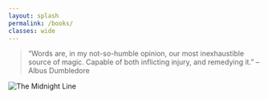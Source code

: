 ```yaml
---
layout: splash
permalink: /books/
classes: wide
---
```

<blockquote> “Words are, in my not-so-humble opinion, our most inexhaustible source of magic. Capable of both inflicting injury, and remedying it.” – Albus Dumbledore </blockquote>

<div class="box">
  <div class="img">
  <img src="https://www.jackreacher.com/wp-content/uploads/2020/08/jack_reacher_jacket_uk_the_midnight_line@2x.jpg" alt = "The Midnight Line">
  </div>
</div>
